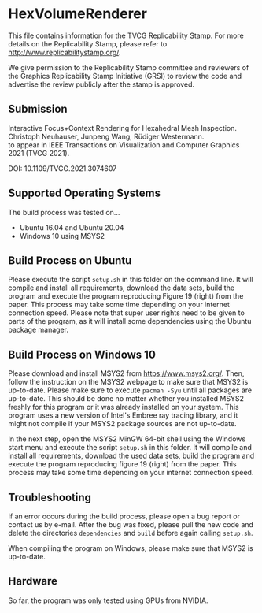 # HexVolumeRenderer

This file contains information for the TVCG Replicability Stamp.
For more details on the Replicability Stamp, please refer to http://www.replicabilitystamp.org/.

We give permission to the Replicability Stamp committee and reviewers of the Graphics Replicability Stamp Initiative
(GRSI) to review the code and advertise the review publicly after the stamp is approved.

## Submission

Interactive Focus+Context Rendering for Hexahedral Mesh Inspection. \
Christoph Neuhauser, Junpeng Wang, Rüdiger Westermann. \
to appear in IEEE Transactions on Visualization and Computer Graphics 2021 (TVCG 2021).

DOI: 10.1109/TVCG.2021.3074607

## Supported Operating Systems

The build process was tested on...
- Ubuntu 16.04 and Ubuntu 20.04
- Windows 10 using MSYS2

## Build Process on Ubuntu

Please execute the script `setup.sh` in this folder on the command line. It will compile and install all requirements,
download the data sets, build the program and execute the program reproducing Figure 19 (right) from the paper.
This process may take some time depending on your internet connection speed. Please note that super user rights need to
be given to parts of the program, as it will install some dependencies using the Ubuntu package manager.

## Build Process on Windows 10

Please download and install MSYS2 from https://www.msys2.org/.
Then, follow the instruction on the MSYS2 webpage to make sure that MSYS2 is up-to-date.
Please make sure to execute `pacman -Syu` until all packages are up-to-date. This should be done no matter whether you
installed MSYS2 freshly for this program or it was already installed on your system. This program uses a new version of
Intel's Embree ray tracing library, and it might not compile if your MSYS2 package sources are not up-to-date.

In the next step, open the MSYS2 MinGW 64-bit shell using the Windows start menu and execute the script `setup.sh` in
this folder. It will compile and install all requirements, download the used data sets, build the program and execute
the program reproducing figure 19 (right) from the paper. This process may take some time depending on your internet
connection speed.

## Troubleshooting

If an error occurs during the build process, please open a bug report or contact us by e-mail.
After the bug was fixed, please pull the new code and delete the directories `dependencies` and `build` before again
calling `setup.sh`.

When compiling the program on Windows, please make sure that MSYS2 is up-to-date.

## Hardware

So far, the program was only tested using GPUs from NVIDIA.
